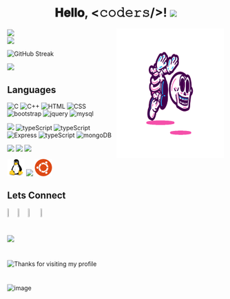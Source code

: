 <h1 align="center">
  <a target="_blank">
    
  </a>
  𝐇𝐞𝐥𝐥𝐨, &lt;𝚌𝚘𝚍𝚎𝚛𝚜/&gt;!
  <a target="_blank">
    <img src="https://github.com/JayantGoel001/JayantGoel001/blob/master/GIF/Hi.gif" width="40px" />
  </a>
</h1>


<img align="right" width="250" height="300" src="anime2.gif"/>


<img align="center" src="https://github-readme-stats.vercel.app/api?username=aashimawadhwa&show_icons=true&include_all_commits=true&bg_color=0000&title_color=ffff&text_color=ffff&icon_color=F34B7D&hide=issues,stars" />

<br>
  <img align="center" src="https://github-readme-stats.vercel.app/api/top-langs/?username=aashimawadhwa&bg_color=0000&title_color=ffff&text_color=ffff&layout=compact" />
<br>

![GitHub Streak](http://github-readme-streak-stats.herokuapp.com/?user=aashimawadhwa&theme=dark)


<a href="https://aashimawadhwa.github.io/portfolio/" target="_blank">
  <img src="https://img.shields.io/badge/-Portfolio-blue"  width="17%";margin-left:20px;margin-right:20px;></img></a>    

  
 ## Languages
<img height="30" src="https://img.shields.io/badge/c%20-%2300599C.svg?&style=for-the-badge&logo=c&logoColor=white" alt="C" > <img height="30" src="https://img.shields.io/badge/c++%20-%2300599C.svg?&style=for-the-badge&logo=c%2B%2B&logoColor=white" alt="C++" > <img height="30"  src="https://img.shields.io/badge/html5%20-%23E34F26.svg?&style=for-the-badge&logo=html5&logoColor=white" alt="HTML" > <img height="30"  src="https://img.shields.io/badge/css3%20-%231572B6.svg?&style=for-the-badge&logo=css3&logoColor=white" alt="CSS" >  <img height="30"  src="https://img.shields.io/badge/-Bootstrap-563D7C?style=flat-square&logo=Bootstrap" alt="bootstrap" >  <img height="30"  src="https://img.shields.io/badge/jQuery-0769AD?style=for-the-badge&logo=jquery&logoColor=white" alt="jquery" > <img height="30"  src="https://img.shields.io/badge/MySQL-00000F?style=for-the-badge&logo=mysql&logoColor=white" alt="mysql" > 



<img src="https://img.shields.io/badge/JavaScript-F7DF1E?style=for-the-badge&logo=javascript&logoColor=black" > <img  src="https://img.shields.io/badge/TypeScript-007ACC?style=for-the-badge&logo=typescript&logoColor=white" alt="typeScript" > <img  src="https://img.shields.io/badge/Node.js-43853D?style=for-the-badge&logo=node.js&logoColor=white" alt="typeScript" > <img  src="https://img.shields.io/badge/Express.js-404D59?style=for-the-badge" alt="Express" > <img  src="https://img.shields.io/badge/React-20232A?style=for-the-badge&logo=react&logoColor=61DAFB" alt="typeScript" > <img  src="https://img.shields.io/badge/MongoDB-4EA94B?style=for-the-badge&logo=mongodb&logoColor=white" alt="mongoDB" >


<img height="30"  src="https://img.shields.io/badge/-Git-333333?style=flat&logo=git">  <img height="30"  src="https://img.shields.io/badge/-GitHub-333333?style=flat&logo=github">  <img height="30"  src="https://img.shields.io/badge/-Markdown-333333?style=flat&logo=markdown">

<a href = "https://www.linux.org/" target="_blank"><img height="40" src="https://raw.githubusercontent.com/devicons/devicon/master/icons/linux/linux-original.svg" alt="Linux"></a> <a href = "https://code.visualstudio.com/" target="_blank"><img height="40" src="https://upload.wikimedia.org/wikipedia/commons/thumb/9/9a/Visual_Studio_Code_1.35_icon.svg/1200px-Visual_Studio_Code_1.35_icon.svg.png"></a>  <img height="40" width="40" src="https://raw.githubusercontent.com/github/explore/80688e429a7d4ef2fca1e82350fe8e3517d3494d/topics/ubuntu/ubuntu.png">

## Lets Connect
<a href="https://wa.link/kllndd">
  <img src="https://image.flaticon.com/icons/png/512/2111/2111728.png" height="4%" ; width="4%" ; margin-left:50px;margin-right:20px;padding:20px;></img></a>

<a href="https://www.instagram.com/" target="_blank">
  <img src="https://image.flaticon.com/icons/png/512/2111/2111463.png" height="4%" ; width="4%";margin-left:20px;margin-right:20px;></img></a> 
  

<a href="https://twitter.com/" target="_blank" >
  <img src="https://wie.ieee.org/wp-content/uploads/2019/06/twitter-logo-transparent-15.png" height="5%" ; width="5%" ; margin-left:0px;></img></a>   

  <a href="www.linkedin.com/in/aashima-wadhwa-0468771bb" target="_blank">
    <img src="https://image.flaticon.com/icons/png/512/174/174857.png" height="4%" ; width="4%" ; margin-left:20px;></img></a>
  
  # 
  <img src="https://komarev.com/ghpvc/?username=aashimawadhwa" width=160px/>
 
#
    
  <img height="120" alt="Thanks for visiting my profile" width="100%" src="https://github.com/dibyendu415/dibyendu415/blob/master/marquee.svg" />

  
  #
  
  ![image](https://user-images.githubusercontent.com/73706697/123554226-9df6cf80-d79c-11eb-90f9-fc1d2a28d8c4.png)
  
